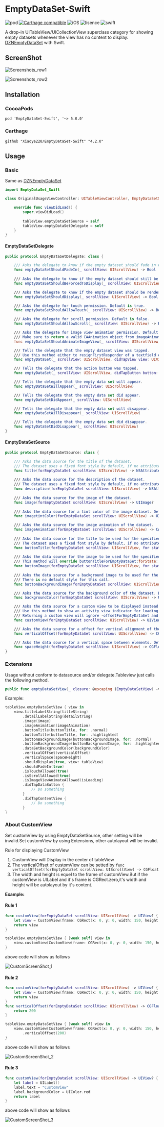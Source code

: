 # EmptyDataSet-Swift
![pod](https://img.shields.io/badge/pod-5.0.0-brightgreen.svg)
[![Carthage compatible](https://img.shields.io/badge/Carthage-compatible-4BC51D.svg?style=flat)](https://github.com/Carthage/Carthage)
![iOS](https://img.shields.io/badge/iOS-8.0-green.svg)
![lisence](https://img.shields.io/badge/license-MIT-orange.svg)
![swift](https://img.shields.io/badge/swift-5.0-red.svg)

A drop-in UITableView/UICollectionView superclass category for showing empty datasets whenever the view has no content to display.  [DZNEmptyDataSet](https://github.com/dzenbot/DZNEmptyDataSet/blob/master/README.md) with Swift.

## ScreenShot

![Screenshots_row1](Example/ScreenShot/Screenshots_row1.png)

![Screenshots_row2](Example/ScreenShot/Screenshots_row2.png)

## Installation

### CocoaPods
```
pod 'EmptyDataSet-Swift', '~> 5.0.0'
```

### Carthage

```
github "Xiaoye220/EmptyDataSet-Swift" "4.2.0"
```

## Usage
### Basic 
Same as [DZNEmptyDataSet](https://github.com/dzenbot/DZNEmptyDataSet/blob/master/README.md)

```swift
import EmptyDataSet_Swift

class OriginalUsageViewController: UITableViewController, EmptyDataSetSource, EmptyDataSetDelegate {

    override func viewDidLoad() {
        super.viewDidLoad()
        
        tableView.emptyDataSetSource = self
        tableView.emptyDataSetDelegate = self
    }
}
```
#### EmptyDataSetDelegate
```swift
public protocol EmptyDataSetDelegate: class {

    /// Asks the delegate to know if the empty dataset should fade in when displayed. Default is true.
    func emptyDataSetShouldFadeIn(_ scrollView: UIScrollView) -> Bool
    
    /// Asks the delegate to know if the empty dataset should still be displayed when the amount of items is more than 0. Default is false.
    func emptyDataSetShouldBeForcedToDisplay(_ scrollView: UIScrollView) -> Bool

    /// Asks the delegate to know if the empty dataset should be rendered and displayed. Default is true.
    func emptyDataSetShouldDisplay(_ scrollView: UIScrollView) -> Bool

    /// Asks the delegate for touch permission. Default is true.
    func emptyDataSetShouldAllowTouch(_ scrollView: UIScrollView) -> Bool

    /// Asks the delegate for scroll permission. Default is false.
    func emptyDataSetShouldAllowScroll(_ scrollView: UIScrollView) -> Bool

    /// Asks the delegate for image view animation permission. Default is false.
    /// Make sure to return a valid CAAnimation object from imageAnimationForEmptyDataSet:
    func emptyDataSetShouldAnimateImageView(_ scrollView: UIScrollView) -> Bool

    /// Tells the delegate that the empty dataset view was tapped.
    /// Use this method either to resignFirstResponder of a textfield or searchBar.
    func emptyDataSet(_ scrollView: UIScrollView, didTapView view: UIView)

    /// Tells the delegate that the action button was tapped.
    func emptyDataSet(_ scrollView: UIScrollView, didTapButton button: UIButton)

    /// Tells the delegate that the empty data set will appear.
    func emptyDataSetWillAppear(_ scrollView: UIScrollView)

    /// Tells the delegate that the empty data set did appear.
    func emptyDataSetDidAppear(_ scrollView: UIScrollView)

    /// Tells the delegate that the empty data set will disappear.
    func emptyDataSetWillDisappear(_ scrollView: UIScrollView)

    /// Tells the delegate that the empty data set did disappear.
    func emptyDataSetDidDisappear(_ scrollView: UIScrollView)
}
```

#### EmptyDataSetSource
```swift
public protocol EmptyDataSetSource: class {

    /// Asks the data source for the title of the dataset.
    /// The dataset uses a fixed font style by default, if no attributes are set. If you want a different font style, return a attributed string.
    func title(forEmptyDataSet scrollView: UIScrollView) -> NSAttributedString?
    
    /// Asks the data source for the description of the dataset.
    /// The dataset uses a fixed font style by default, if no attributes are set. If you want a different font style, return a attributed string.
    func description(forEmptyDataSet scrollView: UIScrollView) -> NSAttributedString?
    
    /// Asks the data source for the image of the dataset.
    func image(forEmptyDataSet scrollView: UIScrollView) -> UIImage?
    
    /// Asks the data source for a tint color of the image dataset. Default is nil.
    func imagetintColor(forEmptyDataSet scrollView: UIScrollView) -> UIColor?

    /// Asks the data source for the image animation of the dataset.
    func imageAnimation(forEmptyDataSet scrollView: UIScrollView) -> CAAnimation?
    
    /// Asks the data source for the title to be used for the specified button state.
    /// The dataset uses a fixed font style by default, if no attributes are set. If you want a different font style, return a attributed string.
    func buttonTitle(forEmptyDataSet scrollView: UIScrollView, for state: UIControl.State) -> NSAttributedString?
    
    /// Asks the data source for the image to be used for the specified button state.
    /// This method will override buttonTitleForEmptyDataSet:forState: and present the image only without any text.
    func buttonImage(forEmptyDataSet scrollView: UIScrollView, for state: UIControl.State) -> UIImage?
    
    /// Asks the data source for a background image to be used for the specified button state.
    /// There is no default style for this call.
    func buttonBackgroundImage(forEmptyDataSet scrollView: UIScrollView, for state: UIControl.State) -> UIImage?

    /// Asks the data source for the background color of the dataset. Default is clear color.
    func backgroundColor(forEmptyDataSet scrollView: UIScrollView) -> UIColor?

    /// Asks the data source for a custom view to be displayed instead of the default views such as labels, imageview and button. Default is nil.
    /// Use this method to show an activity view indicator for loading feedback, or for complete custom empty data set.
    /// Returning a custom view will ignore -offsetForEmptyDataSet and -spaceHeightForEmptyDataSet configurations.
    func customView(forEmptyDataSet scrollView: UIScrollView) -> UIView?

    /// Asks the data source for a offset for vertical alignment of the content. Default is 0.
    func verticalOffset(forEmptyDataSet scrollView: UIScrollView) -> CGFloat

    /// Asks the data source for a vertical space between elements. Default is 11 pts.
    func spaceHeight(forEmptyDataSet scrollView: UIScrollView) -> CGFloat
}
```

### Extensions
Usage without conform to datasource and/or delegate.Tableview just calls the following method.

```swift
public func emptyDataSetView(_ closure: @escaping (EmptyDataSetView) -> Void)
```

Example:

```swift
tableView.emptyDataSetView { view in
    view.titleLabelString(titleString)
        .detailLabelString(detailString)
        .image(image)
        .imageAnimation(imageAnimation)
        .buttonTitle(buttonTitle, for: .normal)
        .buttonTitle(buttonTitle, for: .highlighted)
        .buttonBackgroundImage(buttonBackgroundImage, for: .normal)
        .buttonBackgroundImage(buttonBackgroundImage, for: .highlighted)
        .dataSetBackgroundColor(backgroundColor)
        .verticalOffset(verticalOffset)
        .verticalSpace(spaceHeight)
        .shouldDisplay(true, view: tableView)
        .shouldFadeIn(true)
        .isTouchAllowed(true)
        .isScrollAllowed(true)
        .isImageViewAnimateAllowed(isLoading)
        .didTapDataButton {
            // Do something
        }
        .didTapContentView {
            // Do something
        }
}

```

### About CustomView
Set customView by using EmptyDataSetSource, other setting will be invalid.Set customView by using Extensions, other autolayout will be invalid.

Rule for displaying CustomView
1. CustomView will Display in the center of tableView
2. The verticalOffset of customView can be setted by ```func verticalOffset(forEmptyDataSet scrollView: UIScrollView) -> CGFloat```
3. The width and height is equel to the frame of customView.But if the customView is UILabel and it's frame is CGRect.zero,it's width and height will be autolayout by it's content.

**Example:**

#### Rule 1
```swift
func customView(forEmptyDataSet scrollView: UIScrollView) -> UIView? {
    let view = CustomView(frame: CGRect(x: 0, y: 0, width: 150, height: 150))
    return view
}
```
```swift
tableView.emptyDataSetView { [weak self] view in
    view.customView(CustomView(frame: CGRect(x: 0, y: 0, width: 150, height: 150)))
}
```
above code will show as follows

![CustomScreenShot_1](Example/ScreenShot/CustomViewScreenShot_1.png)

#### Rule 2

```swift
func customView(forEmptyDataSet scrollView: UIScrollView) -> UIView? {
    let view = CustomView(frame: CGRect(x: 0, y: 0, width: 150, height: 150))
    return view
}
func verticalOffset(forEmptyDataSet scrollView: UIScrollView) -> CGFloat {
    return 200
}
```
```swift
tableView.emptyDataSetView { [weak self] view in
    view.customView(CustomView(frame: CGRect(x: 0, y: 0, width: 150, height: 150)))
        .verticalOffset(200)
}
```

above code will show as follows

![CustomScreenShot_2](Example/ScreenShot/CustomViewScreenShot_2.png)

#### Rule 3

```swift
func customView(forEmptyDataSet scrollView: UIScrollView) -> UIView? {
    let label = UILabel()
    label.text = "CustomView"
    label.backgroundColor = UIColor.red
    return label
}
```

above code will show as follows

![CustomScreenShot_3](Example/ScreenShot/CustomViewScreenShot_3.png)
